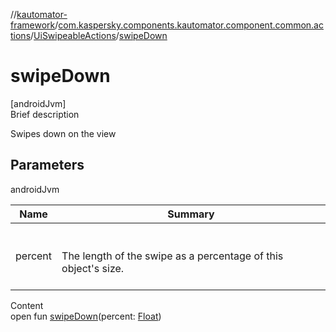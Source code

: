 //[kautomator-framework](../../index.md)/[com.kaspersky.components.kautomator.component.common.actions](../index.md)/[UiSwipeableActions](index.md)/[swipeDown](swipe-down.md)



# swipeDown  
[androidJvm]  
Brief description  


Swipes down on the view



## Parameters  
  
androidJvm  
  
|  Name|  Summary| 
|---|---|
| percent| <br><br>The length of the swipe as a percentage of this object's size.<br><br>
  
  
Content  
open fun [swipeDown](swipe-down.md)(percent: [Float](https://kotlinlang.org/api/latest/jvm/stdlib/kotlin/-float/index.html))  



